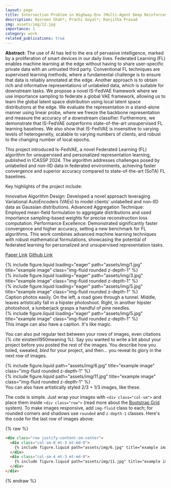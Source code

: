 ```yaml
---
layout: page
title: Intersection Problem in Highway-Env (Multi-Agent Deep Reinforcement Github Learning)
description: Nazreen Shah*; Prachi Goyal*; Ranjitha Prasad
img: assets/img/12.jpg
importance: 1
category: work
related_publications: true
---
```


<b>Abstract:</b>
The use of AI has led to the era of pervasive intelligence, marked by a proliferation of smart devices in our daily lives. Federated Learning (FL) enables machine learning at the edge without having to share user-specific private data with an untrusted third party. Conventional FL techniques are supervised learning methods, where a fundamental challenge is to ensure that data is reliably annotated at the edge. Another approach is to obtain rich and informative representations of unlabeled data, which is suitable for downstream tasks. We propose a novel IS-FedVAE framework where we use importance sampling to federate a global VAE framework, allowing us to learn the global latent space distribution using local latent space distributions at the edge. We evaluate the representation in a stand-alone manner using linear probe, where we freeze the backbone representation and measure the accuracy of a downstream classifier. Furthermore, we demonstrate that IS-FedVAE outperforms state-of-the-art unsupervised FL learning baselines. We also show that IS-FedVAE is insensitive to varying levels of heterogeneity, scalable to varying numbers of clients, and robust to the changing number of local epochs.


This project introduced Is-FedVAE, a novel Federated Learning (FL) algorithm for unsupervised and personalized representation learning, published in ICASSP 2024. The algorithm addresses challenges posed by unlabelled and non-IID data in federated environments, achieving faster convergence and superior accuracy compared to state-of-the-art (SoTA) FL baselines.

Key highlights of the project include:

Innovative Algorithm Design: Developed a novel approach leveraging Variational AutoEncoders (VAEs) to model clients' unlabelled and non-IID data as Gaussian distributions.
Advanced Aggregation Technique: Employed mean-field formulation to aggregate distributions and used importance sampling-based weights for precise reconstruction loss computation.
Performance Excellence: Demonstrated significantly faster convergence and higher accuracy, setting a new benchmark for FL algorithms.
This work combines advanced machine learning techniques with robust mathematical formulations, showcasing the potential of federated learning for personalized and unsupervised representation tasks.

<a href="https://ieeexplore.ieee.org/abstract/document/10447119">Paper Link</a>
<a href="https://ieeexplore.ieee.org/abstract/document/10447119">Github Link</a>

<div class="row">
    <div class="col-sm mt-3 mt-md-0">
        {% include figure.liquid loading="eager" path="assets/img/1.jpg" title="example image" class="img-fluid rounded z-depth-1" %}
    </div>
    <div class="col-sm mt-3 mt-md-0">
        {% include figure.liquid loading="eager" path="assets/img/3.jpg" title="example image" class="img-fluid rounded z-depth-1" %}
    </div>
    <div class="col-sm mt-3 mt-md-0">
        {% include figure.liquid loading="eager" path="assets/img/5.jpg" title="example image" class="img-fluid rounded z-depth-1" %}
    </div>
</div>
<div class="caption">
    Caption photos easily. On the left, a road goes through a tunnel. Middle, leaves artistically fall in a hipster photoshoot. Right, in another hipster photoshoot, a lumberjack grasps a handful of pine needles.
</div>
<div class="row">
    <div class="col-sm mt-3 mt-md-0">
        {% include figure.liquid loading="eager" path="assets/img/5.jpg" title="example image" class="img-fluid rounded z-depth-1" %}
    </div>
</div>
<div class="caption">
    This image can also have a caption. It's like magic.
</div>

You can also put regular text between your rows of images, even citations {% cite einstein1950meaning %}.
Say you wanted to write a bit about your project before you posted the rest of the images.
You describe how you toiled, sweated, _bled_ for your project, and then... you reveal its glory in the next row of images.

<div class="row justify-content-sm-center">
    <div class="col-sm-8 mt-3 mt-md-0">
        {% include figure.liquid path="assets/img/6.jpg" title="example image" class="img-fluid rounded z-depth-1" %}
    </div>
    <div class="col-sm-4 mt-3 mt-md-0">
        {% include figure.liquid path="assets/img/11.jpg" title="example image" class="img-fluid rounded z-depth-1" %}
    </div>
</div>
<div class="caption">
    You can also have artistically styled 2/3 + 1/3 images, like these.
</div>

The code is simple.
Just wrap your images with `<div class="col-sm">` and place them inside `<div class="row">` (read more about the <a href="https://getbootstrap.com/docs/4.4/layout/grid/">Bootstrap Grid</a> system).
To make images responsive, add `img-fluid` class to each; for rounded corners and shadows use `rounded` and `z-depth-1` classes.
Here's the code for the last row of images above:

{% raw %}

```html
<div class="row justify-content-sm-center">
  <div class="col-sm-8 mt-3 mt-md-0">
    {% include figure.liquid path="assets/img/6.jpg" title="example image" class="img-fluid rounded z-depth-1" %}
  </div>
  <div class="col-sm-4 mt-3 mt-md-0">
    {% include figure.liquid path="assets/img/11.jpg" title="example image" class="img-fluid rounded z-depth-1" %}
  </div>
</div>
```

{% endraw %}
